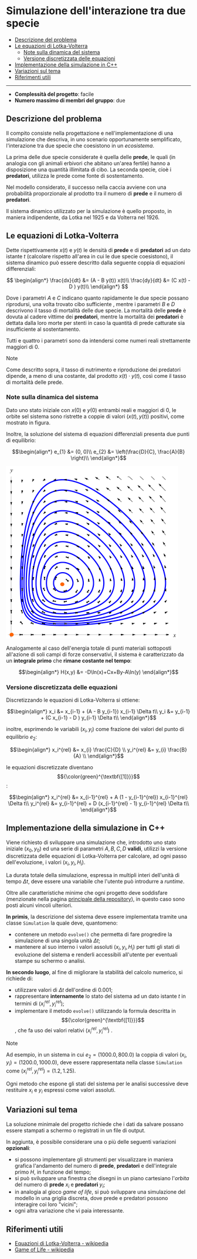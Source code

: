 <!-- omit in toc -->
# Simulazione dell'interazione tra due specie

- [Descrizione del problema](#descrizione-del-problema)
- [Le equazioni di Lotka-Volterra](#le-equazioni-di-lotka-volterra)
  - [Note sulla dinamica del sistema](#note-sulla-dinamica-del-sistema)
  - [Versione discretizzata delle equazioni](#versione-discretizzata-delle-equazioni)
- [Implementazione della simulazione in C++](#implementazione-della-simulazione-in-c)
- [Variazioni sul tema](#variazioni-sul-tema)
- [Riferimenti utili](#riferimenti-utili)

---

- **Complessità del progetto**: facile
- **Numero massimo di membri del gruppo**: due

## Descrizione del problema

Il compito consiste nella progettazione e nell'implementazione di una
simulazione che descriva, in uno scenario opportunamente semplificato,
l'interazione tra due specie che coesistono in un _ecosistema_.

La prima delle due specie considerate è quella delle **prede**, le quali (in
analogia con gli animali erbivori che abitano un'area fertile)
hanno a disposizione una quantità illimitata di cibo.
La seconda specie, cioè i **predatori**, utilizza le prede come fonte di
sostentamento.

Nel modello considerato, il successo nella caccia avviene con una probabilità
proporzionale al prodotto tra il numero di **prede** e il numero di
**predatori**.

Il sistema dinamico utilizzato per la simulazione è quello proposto, in maniera
indipendente, da Lotka nel 1925 e da Volterra nel 1926.

## Le equazioni di Lotka-Volterra

Dette rispettivamente $x(t)$ e $y(t)$ le densità di **prede** e di **predatori**
ad un dato istante $t$ (calcolare rispetto all'area in cui le due specie
coesistono), il sistema dinamico può essere descritto dalla seguente coppia di
equazioni differenziali:

$$
\begin{align*}
\frac{dx}{dt} &= (A - B y(t)) x(t)\\
\frac{dy}{dt} &= (C x(t) - D ) y(t)\\
\end{align*}
$$

Dove i parametri $A$ e $C$ indicano quanto rapidamente le due specie possano
riprodursi, una volta trovato cibo sufficiente , mentre i parametri $B$ e $D$
descrivono il tasso di mortalità delle due specie. La mortalità delle **prede**
è dovuta al cadere vittime dei **predatori**, mentre la mortalità dei
**predatori** è dettata dalla loro morte per stenti in caso la quantità di prede
catturate sia insufficiente al sostentamento.

Tutti e quattro i parametri sono da intendersi come numeri reali strettamente
maggiori di 0.

> [!NOTE]
> Come descritto sopra, il tasso di nutrimento e riproduzione dei predatori
> dipende, a meno di una costante, dal prodotto $x(t) \cdot y(t)$, così come il
> tasso di mortalità delle prede.

### Note sulla dinamica del sistema

Dato uno stato iniziale con $x(0)$ e $y(0)$ entrambi reali e maggiori di 0,
le orbite sel sistema sono ristrette a coppie di valori $(x(t), y(t))$ positivi,
come mostrato in figura.

Inoltre, la soluzione del sistema di equazioni differenziali presenta due punti
di equilibrio:

$$\begin{align*}
e_{1} &= (0, 0)\\
e_{2} &= \left(\frac{D}{C}, \frac{A}{B} \right)\\
\end{align*}$$

![orbite lotka-volterra](volterra_orbite.png)

Analogamente al caso dell'energia totale di punti materiali sottoposti
all'azione di soli campi di forze conservativi, il sistema è caratterizzato da
un **integrale primo** che **rimane costante nel tempo**:

$$\begin{align*}
H(x,y) &= -D\ln(x)+Cx+By-A\ln(y)
\end{align*}$$

### Versione discretizzata delle equazioni

Discretizzando le equazioni di Lotka-Volterra si ottiene:

$$\begin{align*}
x_i &= x_{i-1} + (A - B  y_{i-1}) x_{i-1} \Delta t\\
y_i &= y_{i-1} + (C x_{i-1} - D ) y_{i-1} \Delta t\\
\end{align*}$$

inoltre, esprimendo le variabili $(x_i, y_i)$ come frazione dei valori del punto
di equilibrio $e_{2}$:

$$\begin{align*}
x_i^{rel} &= x_{i} \frac{C}{D} \\
y_i^{rel} &= y_{i} \frac{B}{A} \\
\end{align*}$$

le equazioni discretizzate diventano $${\color{green}^{\textbf{[1]}}}$$:

$$\begin{align*}
x_i^{rel} &= x_{i-1}^{rel} + A (1 - y_{i-1}^{rel}) x_{i-1}^{rel} \Delta t\\
y_i^{rel} &= y_{i-1}^{rel} + D (x_{i-1}^{rel} - 1) y_{i-1}^{rel} \Delta t\\
\end{align*}$$

## Implementazione della simulazione in C++

Viene richiesto di sviluppare una simulazione che, introdotto uno stato
iniziale $(x_0, y_0)$ ed una serie di parametri $A, B, C, D$ **validi**,
utilizzi la versione discretizzata delle equazioni di Lotka-Volterra per
calcolare, ad ogni passo dell'evoluzione, i valori $(x_i, y_i, H_i)$.

La durata totale della simulazione, espressa in multipli interi dell'unità
di tempo $\Delta t$, deve essere una variabile che l'utente può introdurre a
_runtime_.

Oltre alle caratteristiche minime che ogni progetto deve soddisfare (menzionate
nella pagina [principale della repository](README.md)), in questo caso sono
posti alcuni vincoli ulteriori.

**In primis**, la descrizione del sistema deve essere implementata tramite una
classe `Simulation` la quale deve, quantomeno:
- contenere un metodo `evolve()` che permetta di fare progredire la
  simulazione di una singola unità $\Delta t$;
- mantenere al suo interno i valori assoluti $(x_i, y_i, H_i)$ per tutti gli
  stati di evoluzione del sistema e renderli accessibili all'utente per
  eventuali stampe su schermo o analisi.

**In secondo luogo**, al fine di migliorare la stabilità del calcolo numerico,
si richiede di:
- utilizzare valori di $\Delta t$ dell'ordine di $0.001$;
- rappresentare **internamente** lo stato del sistema ad un dato istante $t$ in
  termini di $(x_i^{rel}, y_i^{rel})$;
- implementare il metodo `evolve()` utilizzando la formula descritta in
  $${\color{green}^{\textbf{[1]}}}$$, che fa uso dei valori relativi
  $(x_i^{rel}, y_i^{rel})$ .

> [!NOTE]
> Ad esempio, in un sistema in cui $e_{2} = (1000.0, 800.0)$ la coppia di
> valori $(x_i, y_i) = (1200.0, 1000.0)$, deve essere rappresentata nella classe
> `Simulation` come $(x_i^{rel}, y_i^{rel}) = (1.2, 1.25)$.

Ogni metodo che espone gli stati del sistema per le analisi successive deve
restituire $x_i$ e $y_i$ espressi come valori assoluti.

## Variazioni sul tema

La soluzione minimale del progetto richiede che i dati da salvare possano
essere stampati a schermo o registrati in un file di output.

In aggiunta, è possibile considerare una o più delle seguenti variazioni
**opzionali**:

- si possono implementare gli strumenti per visualizzare in maniera grafica
  l'andamento del numero di **prede**, **predatori** e dell'integrale primo $H$,
  in funzione del tempo;
- si può sviluppare una finestra che disegni in un piano cartesiano l'_orbita_
  del numero di **prede** $x_i$ e **predatori** $y_i$;
- in analogia al gioco _game of life_, si può sviluppare una simulazione del
  modello in una griglia discreta, dove prede e predatori possono interagire coi
  loro "vicini";
- ogni altra variazione che vi paia interessante.

## Riferimenti utili

- [Equazioni di Lotka-Volterra - wikipedia](https://it.wikipedia.org/wiki/Equazioni_di_Lotka-Volterra)
- [Game of Life - wikipedia](https://it.wikipedia.org/wiki/Gioco_della_vita)
